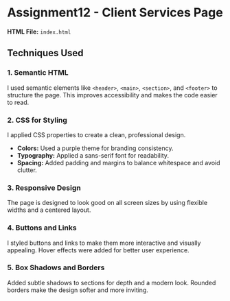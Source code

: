 # Assignment12 - Client Services Page  

**HTML File:** `index.html`  

## Techniques Used  

### 1. Semantic HTML  
I used semantic elements like `<header>`, `<main>`, `<section>`, and `<footer>` to structure the page. This improves accessibility and makes the code easier to read.  

### 2. CSS for Styling  
I applied CSS properties to create a clean, professional design.  
- **Colors:** Used a purple theme for branding consistency.  
- **Typography:** Applied a sans-serif font for readability.  
- **Spacing:** Added padding and margins to balance whitespace and avoid clutter.  

### 3. Responsive Design  
The page is designed to look good on all screen sizes by using flexible widths and a centered layout.  

### 4. Buttons and Links  
I styled buttons and links to make them more interactive and visually appealing. Hover effects were added for better user experience.  

### 5. Box Shadows and Borders  
Added subtle shadows to sections for depth and a modern look. Rounded borders make the design softer and more inviting.  


